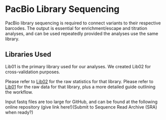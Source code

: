# PacBio Library Sequencing

PacBio library sequencing is required to connect variants to their respective barcodes. The output is essential for enrichment/escape and titration analyses, and can be used repeatedly provided the analyses use the same library.

## Libraries Used

Lib01 is the primary library used for our analyses. We created Lib02 for cross-validation purposes. 

Please refer to [Lib02](https://github.com/Ortlund-Laboratory/DMS_IgG1Fc/tree/main/PacBio_Library_Sequencing/Lib02) for the raw statistics for that library. Please refer to [Lib01](https://github.com/Ortlund-Laboratory/DMS_IgG1Fc/tree/main/PacBio_Library_Sequencing/Lib01) for the raw data for that library, plus a more detailed guide outlining the workflow.

Input fastq files are too large for GitHub, and can be found at the following online repository (give link here!)(Submit to Sequence Read Archive (SRA) when ready?)
